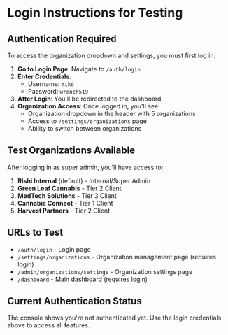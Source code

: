 # Login Instructions for Testing

## Authentication Required

To access the organization dropdown and settings, you must first log in:

1. **Go to Login Page**: Navigate to `/auth/login`
2. **Enter Credentials**: 
   - Username: `mike`
   - Password: `wrench519`
3. **After Login**: You'll be redirected to the dashboard
4. **Organization Access**: Once logged in, you'll see:
   - Organization dropdown in the header with 5 organizations
   - Access to `/settings/organizations` page
   - Ability to switch between organizations

## Test Organizations Available

After logging in as super admin, you'll have access to:

1. **Rishi Internal** (default) - Internal/Super Admin
2. **Green Leaf Cannabis** - Tier 2 Client
3. **MedTech Solutions** - Tier 3 Client  
4. **Cannabis Connect** - Tier 1 Client
5. **Harvest Partners** - Tier 2 Client

## URLs to Test

- `/auth/login` - Login page
- `/settings/organizations` - Organization management page (requires login)
- `/admin/organizations/settings` - Organization settings page
- `/dashboard` - Main dashboard (requires login)

## Current Authentication Status

The console shows you're not authenticated yet. Use the login credentials above to access all features.